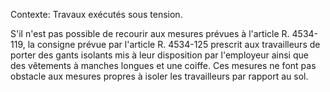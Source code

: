 Contexte: Travaux exécutés sous tension.

S'il n'est pas possible de recourir aux mesures prévues à l'article R. 4534-119, la consigne prévue par l'article R. 4534-125 prescrit aux travailleurs de porter des gants isolants mis à leur disposition par l'employeur ainsi que des vêtements à manches longues et une coiffe. Ces mesures ne font pas obstacle aux mesures propres à isoler les travailleurs par rapport au sol.